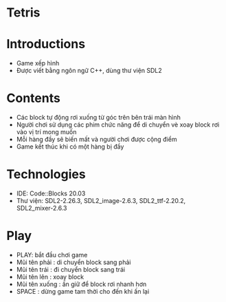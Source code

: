 # Tetris
# Introductions
- Game xếp hình
- Được viết bằng ngôn ngữ C++, dùng thư viện SDL2
# Contents
- Các block tự động rơi xuống từ góc trên bên trái màn hình
- Người chơi sử dụng các phim chức năng để di chuyển vè xoay block rơi vào vị trí mong muốn
- Mỗi hàng đầy sẽ biến mất và người chơi được cộng điểm
- Game kết thúc khi có một hàng bị đầy
# Technologies
- IDE: Code::Blocks 20.03
- Thư viện: SDL2-2.26.3, SDL2_image-2.6.3, SDL2_ttf-2.20.2, SDL2_mixer-2.6.3
# Play
- PLAY: bắt đầu chơi game
- Mũi tên phải : di chuyển block sang phải
- Mũi tên trái : đi chuyển block sang trái
- Mũi tên lên : xoay block
- Mũi tên xuống : ấn giữ để block rơi nhanh hơn
- SPACE : dừng game tam thời cho đến khi ấn lại

